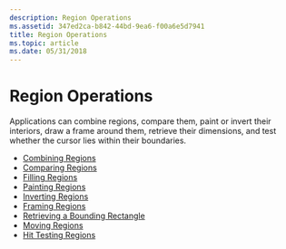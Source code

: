 ```yaml
---
description: Region Operations
ms.assetid: 347ed2ca-b842-44bd-9ea6-f00a6e5d7941
title: Region Operations
ms.topic: article
ms.date: 05/31/2018
---
```


# Region Operations

Applications can combine regions, compare them, paint or invert their interiors, draw a frame around them, retrieve their dimensions, and test whether the cursor lies within their boundaries.

-   [Combining Regions](combining-regions.md)
-   [Comparing Regions](comparing-regions.md)
-   [Filling Regions](filling-regions.md)
-   [Painting Regions](painting-regions.md)
-   [Inverting Regions](inverting-regions.md)
-   [Framing Regions](framing-regions.md)
-   [Retrieving a Bounding Rectangle](retrieving-a-bounding-rectangle.md)
-   [Moving Regions](moving-regions.md)
-   [Hit Testing Regions](hit-testing-regions.md)

 

 



